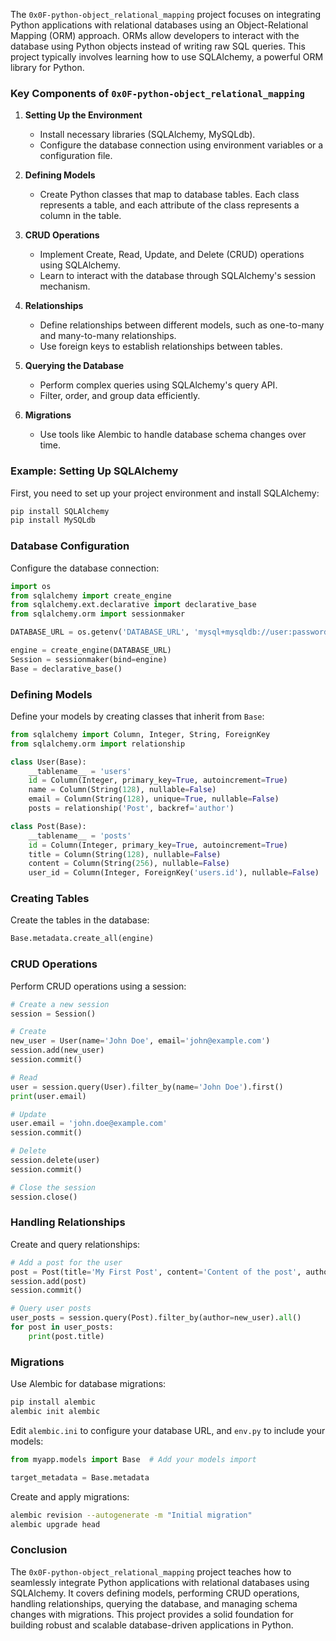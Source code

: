 The `0x0F-python-object_relational_mapping` project focuses on integrating Python applications with relational databases using an Object-Relational Mapping (ORM) approach. ORMs allow developers to interact with the database using Python objects instead of writing raw SQL queries. This project typically involves learning how to use SQLAlchemy, a powerful ORM library for Python.

### Key Components of `0x0F-python-object_relational_mapping`

1. **Setting Up the Environment**
   - Install necessary libraries (SQLAlchemy, MySQLdb).
   - Configure the database connection using environment variables or a configuration file.

2. **Defining Models**
   - Create Python classes that map to database tables. Each class represents a table, and each attribute of the class represents a column in the table.

3. **CRUD Operations**
   - Implement Create, Read, Update, and Delete (CRUD) operations using SQLAlchemy.
   - Learn to interact with the database through SQLAlchemy's session mechanism.

4. **Relationships**
   - Define relationships between different models, such as one-to-many and many-to-many relationships.
   - Use foreign keys to establish relationships between tables.

5. **Querying the Database**
   - Perform complex queries using SQLAlchemy's query API.
   - Filter, order, and group data efficiently.

6. **Migrations**
   - Use tools like Alembic to handle database schema changes over time.

### Example: Setting Up SQLAlchemy

First, you need to set up your project environment and install SQLAlchemy:
```bash
pip install SQLAlchemy
pip install MySQLdb
```

### Database Configuration

Configure the database connection:
```python
import os
from sqlalchemy import create_engine
from sqlalchemy.ext.declarative import declarative_base
from sqlalchemy.orm import sessionmaker

DATABASE_URL = os.getenv('DATABASE_URL', 'mysql+mysqldb://user:password@localhost/db_name')

engine = create_engine(DATABASE_URL)
Session = sessionmaker(bind=engine)
Base = declarative_base()
```

### Defining Models

Define your models by creating classes that inherit from `Base`:
```python
from sqlalchemy import Column, Integer, String, ForeignKey
from sqlalchemy.orm import relationship

class User(Base):
    __tablename__ = 'users'
    id = Column(Integer, primary_key=True, autoincrement=True)
    name = Column(String(128), nullable=False)
    email = Column(String(128), unique=True, nullable=False)
    posts = relationship('Post', backref='author')

class Post(Base):
    __tablename__ = 'posts'
    id = Column(Integer, primary_key=True, autoincrement=True)
    title = Column(String(128), nullable=False)
    content = Column(String(256), nullable=False)
    user_id = Column(Integer, ForeignKey('users.id'), nullable=False)
```

### Creating Tables

Create the tables in the database:
```python
Base.metadata.create_all(engine)
```

### CRUD Operations

Perform CRUD operations using a session:
```python
# Create a new session
session = Session()

# Create
new_user = User(name='John Doe', email='john@example.com')
session.add(new_user)
session.commit()

# Read
user = session.query(User).filter_by(name='John Doe').first()
print(user.email)

# Update
user.email = 'john.doe@example.com'
session.commit()

# Delete
session.delete(user)
session.commit()

# Close the session
session.close()
```

### Handling Relationships

Create and query relationships:
```python
# Add a post for the user
post = Post(title='My First Post', content='Content of the post', author=new_user)
session.add(post)
session.commit()

# Query user posts
user_posts = session.query(Post).filter_by(author=new_user).all()
for post in user_posts:
    print(post.title)
```

### Migrations

Use Alembic for database migrations:
```bash
pip install alembic
alembic init alembic
```

Edit `alembic.ini` to configure your database URL, and `env.py` to include your models:
```python
from myapp.models import Base  # Add your models import

target_metadata = Base.metadata
```

Create and apply migrations:
```bash
alembic revision --autogenerate -m "Initial migration"
alembic upgrade head
```

### Conclusion

The `0x0F-python-object_relational_mapping` project teaches how to seamlessly integrate Python applications with relational databases using SQLAlchemy. It covers defining models, performing CRUD operations, handling relationships, querying the database, and managing schema changes with migrations. This project provides a solid foundation for building robust and scalable database-driven applications in Python.
